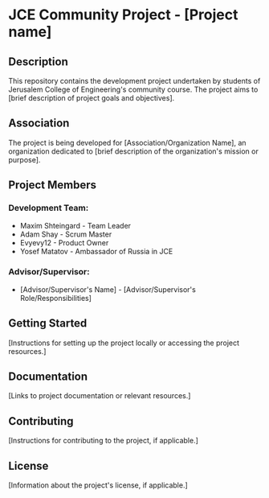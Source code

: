 # JCE Community Project - [Project name]

## Description

This repository contains the development project undertaken by students of Jerusalem College of Engineering's community course. The project aims to [brief description of project goals and objectives].

## Association

The project is being developed for [Association/Organization Name], an organization dedicated to [brief description of the organization's mission or purpose]. 

## Project Members

### Development Team:
- Maxim Shteingard - Team Leader
- Adam Shay - Scrum Master
- Evyevy12 - Product Owner
- Yosef Matatov - Ambassador of Russia in JCE

### Advisor/Supervisor:
- [Advisor/Supervisor's Name] - [Advisor/Supervisor's Role/Responsibilities]

## Getting Started

[Instructions for setting up the project locally or accessing the project resources.]

## Documentation

[Links to project documentation or relevant resources.]

## Contributing

[Instructions for contributing to the project, if applicable.]

## License

[Information about the project's license, if applicable.]
